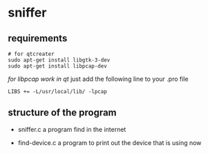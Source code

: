 # sniffer

## requirements
```
# for qtcreater
sudo apt-get install libgtk-3-dev
sudo apt-get install libpcap-dev
```
*for libpcap work in qt*
just add the following line to your .pro file 
```
LIBS += -L/usr/local/lib/ -lpcap

```


## structure of the program
- sniffer.c 
a program find in the internet

- find-device.c
a program to print out the device that is using now
